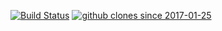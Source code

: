 [![Build Status](https://travis-ci.org/apmechev/GRID_picastools.svg?branch=master)](https://travis-ci.org/apmechev/GRID_picastools)
[![github clones since 2017-01-25](http://apmechev.com/img/git_repos/GRID_picastools_clones.svg)](http://apmechev.com/img/git_repos/GRID_picastools_clones.svg)         
